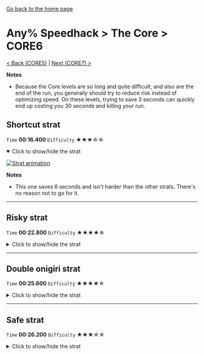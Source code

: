 [Go back to the home page](https://github.com/Doublevil/scbspeedrun)

# Any% Speedhack > The Core > CORE6

[< Back (CORE5)](https://github.com/Doublevil/scbspeedrun/blob/main/levels/any_sh/CORE/CORE5.md) | [Next (CORE7) >](https://github.com/Doublevil/scbspeedrun/blob/main/levels/any_sh/CORE/CORE7.md)

**Notes**
- Because the Core levels are so long and quite difficult, and also are the end of the run, you generally should try to reduce risk instead of optimizing speed. On these levels, trying to save 3 seconds can quickly end up costing you 30 seconds and killing your run.

## Shortcut strat

`Time` **00:16.400** `Difficulty` ★★★☆☆
<details open>
  <summary>Click to show/hide the strat</summary>

  [![Strat animation](https://github.com/Doublevil/scbspeedrun/blob/main/media/levels/CORE/CORE6_ShortcutStrat.webp)](https://github.com/Doublevil/scbspeedrun/blob/main/media/levels/CORE/CORE6_ShortcutStrat.mp4?raw=true)

  **Notes**
  - This one saves 6 seconds and isn't harder than the other strats. There's no reason not to go for it.
</details>

---
## Risky strat

`Time` **00:22.800** `Difficulty` ★★★★☆
<details>
  <summary>Click to show/hide the strat</summary>

  [![Strat animation](https://github.com/Doublevil/scbspeedrun/blob/main/media/levels/CORE/CORE6_RiskyStrat.webp)](https://github.com/Doublevil/scbspeedrun/blob/main/media/levels/CORE/CORE6_RiskyStrat.mp4?raw=true)
</details>

---
## Double onigiri strat

`Time` **00:25.600** `Difficulty` ★★★★☆
<details>
  <summary>Click to show/hide the strat</summary>

  [![Strat animation](https://github.com/Doublevil/scbspeedrun/blob/main/media/levels/CORE/CORE6_DoubleOnigiri.webp)](https://github.com/Doublevil/scbspeedrun/blob/main/media/levels/CORE/CORE6_DoubleOnigiri.mp4?raw=true)

  **Notes**
  - The cable part is hard, but you can use triple jump to save a bad jump or make a jump easier, as seen in the video. If you need to, you can easily touch any of the walls to reset your dash and jump.
  - We use voltage to go past the goal without connecting to it. Be very careful with the cable, as it's easy to accidentally grab the goal from below, even when it's too far away to appear on the screen. Make sure there's no direct line to the goal when using the cable near the end.
</details>

---
## Safe strat

`Time` **00:26.200** `Difficulty` ★★★☆☆
<details>
  <summary>Click to show/hide the strat</summary>

  [![Strat animation](https://github.com/Doublevil/scbspeedrun/blob/main/media/levels/CORE/CORE6_SafeStrat.webp)](https://github.com/Doublevil/scbspeedrun/blob/main/media/levels/CORE/CORE6_SafeStrat.mp4?raw=true)
</details>
